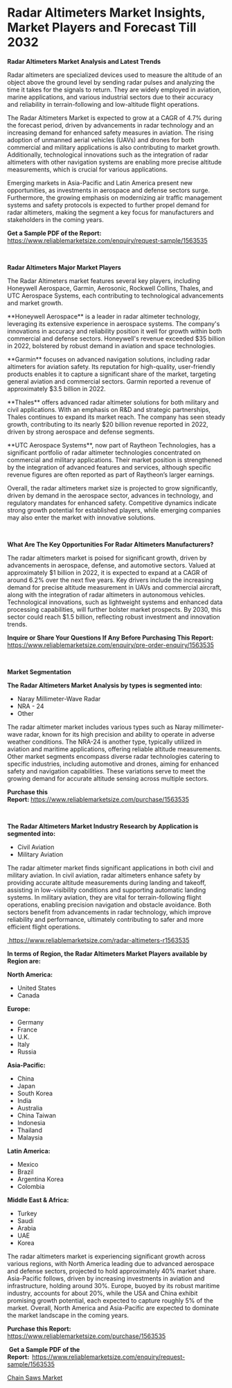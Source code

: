 <p><h1>Radar Altimeters Market Insights, Market Players and Forecast Till 2032</h1></p><p><strong>Radar Altimeters Market Analysis and Latest Trends</strong></p>
<p><p>Radar altimeters are specialized devices used to measure the altitude of an object above the ground level by sending radar pulses and analyzing the time it takes for the signals to return. They are widely employed in aviation, marine applications, and various industrial sectors due to their accuracy and reliability in terrain-following and low-altitude flight operations.</p><p>The Radar Altimeters Market is expected to grow at a CAGR of 4.7% during the forecast period, driven by advancements in radar technology and an increasing demand for enhanced safety measures in aviation. The rising adoption of unmanned aerial vehicles (UAVs) and drones for both commercial and military applications is also contributing to market growth. Additionally, technological innovations such as the integration of radar altimeters with other navigation systems are enabling more precise altitude measurements, which is crucial for various applications.</p><p>Emerging markets in Asia-Pacific and Latin America present new opportunities, as investments in aerospace and defense sectors surge. Furthermore, the growing emphasis on modernizing air traffic management systems and safety protocols is expected to further propel demand for radar altimeters, making the segment a key focus for manufacturers and stakeholders in the coming years.</p></p>
<p><strong>Get a Sample PDF of the Report:&nbsp;</strong> <a href="https://www.reliablemarketsize.com/enquiry/request-sample/1563535?utm_campaign=2233&utm_medium=2&utm_source=Github&utm_content=ia&utm_term=22022025&utm_id=radar-altimeters">https://www.reliablemarketsize.com/enquiry/request-sample/1563535</a></p>
<p>&nbsp;</p>
<p><strong>Radar Altimeters Major Market Players</strong></p>
<p><p>The Radar Altimeters market features several key players, including Honeywell Aerospace, Garmin, Aerosonic, Rockwell Collins, Thales, and UTC Aerospace Systems, each contributing to technological advancements and market growth. </p><p>**Honeywell Aerospace** is a leader in radar altimeter technology, leveraging its extensive experience in aerospace systems. The company's innovations in accuracy and reliability position it well for growth within both commercial and defense sectors. Honeywell's revenue exceeded $35 billion in 2022, bolstered by robust demand in aviation and space technologies.</p><p>**Garmin** focuses on advanced navigation solutions, including radar altimeters for aviation safety. Its reputation for high-quality, user-friendly products enables it to capture a significant share of the market, targeting general aviation and commercial sectors. Garmin reported a revenue of approximately $3.5 billion in 2022. </p><p>**Thales** offers advanced radar altimeter solutions for both military and civil applications. With an emphasis on R&D and strategic partnerships, Thales continues to expand its market reach. The company has seen steady growth, contributing to its nearly $20 billion revenue reported in 2022, driven by strong aerospace and defense segments.</p><p>**UTC Aerospace Systems**, now part of Raytheon Technologies, has a significant portfolio of radar altimeter technologies concentrated on commercial and military applications. Their market position is strengthened by the integration of advanced features and services, although specific revenue figures are often reported as part of Raytheon’s larger earnings.</p><p>Overall, the radar altimeters market size is projected to grow significantly, driven by demand in the aerospace sector, advances in technology, and regulatory mandates for enhanced safety. Competitive dynamics indicate strong growth potential for established players, while emerging companies may also enter the market with innovative solutions.</p></p>
<p>&nbsp;</p>
<p><strong>What Are The Key Opportunities For Radar Altimeters Manufacturers?</strong></p>
<p><p>The radar altimeters market is poised for significant growth, driven by advancements in aerospace, defense, and automotive sectors. Valued at approximately $1 billion in 2022, it is expected to expand at a CAGR of around 6.2% over the next five years. Key drivers include the increasing demand for precise altitude measurement in UAVs and commercial aircraft, along with the integration of radar altimeters in autonomous vehicles. Technological innovations, such as lightweight systems and enhanced data processing capabilities, will further bolster market prospects. By 2030, this sector could reach $1.5 billion, reflecting robust investment and innovation trends.</p></p>
<p><strong>Inquire or Share Your Questions If Any Before Purchasing This Report:</strong> <a href="https://www.reliablemarketsize.com/enquiry/pre-order-enquiry/1563535?utm_campaign=2233&utm_medium=2&utm_source=Github&utm_content=ia&utm_term=22022025&utm_id=radar-altimeters">https://www.reliablemarketsize.com/enquiry/pre-order-enquiry/1563535</a></p>
<p>&nbsp;</p>
<p><strong>Market Segmentation</strong></p>
<p><strong>The Radar Altimeters Market Analysis by types is segmented into:</strong></p>
<p><ul><li>Naray Millimeter-Wave Radar</li><li>NRA - 24</li><li>Other</li></ul></p>
<p><p>The radar altimeter market includes various types such as Naray millimeter-wave radar, known for its high precision and ability to operate in adverse weather conditions. The NRA-24 is another type, typically utilized in aviation and maritime applications, offering reliable altitude measurements. Other market segments encompass diverse radar technologies catering to specific industries, including automotive and drones, aiming for enhanced safety and navigation capabilities. These variations serve to meet the growing demand for accurate altitude sensing across multiple sectors.</p></p>
<p><strong>Purchase this Report:&nbsp;</strong><a href="https://www.reliablemarketsize.com/purchase/1563535?utm_campaign=2233&utm_medium=2&utm_source=Github&utm_content=ia&utm_term=22022025&utm_id=radar-altimeters">https://www.reliablemarketsize.com/purchase/1563535</a></p>
<p>&nbsp;</p>
<p><strong>The Radar Altimeters Market Industry Research by Application is segmented into:</strong></p>
<p><ul><li>Civil Aviation</li><li>Military Aviation</li></ul></p>
<p><p>The radar altimeter market finds significant applications in both civil and military aviation. In civil aviation, radar altimeters enhance safety by providing accurate altitude measurements during landing and takeoff, assisting in low-visibility conditions and supporting automatic landing systems. In military aviation, they are vital for terrain-following flight operations, enabling precision navigation and obstacle avoidance. Both sectors benefit from advancements in radar technology, which improve reliability and performance, ultimately contributing to safer and more efficient flight operations.</p></p>
<p><a href="https://www.reliablemarketsize.com/radar-altimeters-r1563535?utm_campaign=2233&utm_medium=2&utm_source=Github&utm_content=ia&utm_term=22022025&utm_id=radar-altimeters">&nbsp;https://www.reliablemarketsize.com/radar-altimeters-r1563535</a></p>
<p><strong>In terms of Region, the Radar Altimeters Market Players available by Region are:</strong></p>
<p>
    <p> <strong> North America: </strong>
        <ul>
            <li>United States</li>
            <li>Canada</li>
        </ul>
        </p> 
    <p> <strong> Europe: </strong>
        <ul>
            <li>Germany</li>
            <li>France</li>
            <li>U.K.</li>
            <li>Italy</li>
            <li>Russia</li>
        </ul>
        </p> 
    <p> <strong> Asia-Pacific: </strong>
        <ul>
            <li>China</li>
            <li>Japan</li>
            <li>South Korea</li>
            <li>India</li>
            <li>Australia</li>
            <li>China Taiwan</li>
            <li>Indonesia</li>
            <li>Thailand</li>
            <li>Malaysia</li>
        </ul>
        </p> 
    <p> <strong> Latin America: </strong>
        <ul>
            <li>Mexico</li>
            <li>Brazil</li>
            <li>Argentina Korea</li>
            <li>Colombia</li>
        </ul>
        </p> 
    <p> <strong> Middle East & Africa: </strong>
        <ul>
            <li>Turkey</li>
            <li>Saudi</li>
            <li>Arabia</li>
            <li>UAE</li>
            <li>Korea</li>
        </ul>
    </p>
    </p>
<p><p>The radar altimeters market is experiencing significant growth across various regions, with North America leading due to advanced aerospace and defense sectors, projected to hold approximately 40% market share. Asia-Pacific follows, driven by increasing investments in aviation and infrastructure, holding around 30%. Europe, buoyed by its robust maritime industry, accounts for about 20%, while the USA and China exhibit promising growth potential, each expected to capture roughly 5% of the market. Overall, North America and Asia-Pacific are expected to dominate the market landscape in the coming years.</p></p>
<p><strong>Purchase this Report: </strong><a href="https://www.reliablemarketsize.com/purchase/1563535?utm_campaign=2233&utm_medium=2&utm_source=Github&utm_content=ia&utm_term=22022025&utm_id=radar-altimeters">https://www.reliablemarketsize.com/purchase/1563535</a></p>
<p>&nbsp;<strong>Get a Sample PDF of the Report:&nbsp;&nbsp;</strong><a href="https://www.reliablemarketsize.com/enquiry/request-sample/1563535?utm_campaign=2233&utm_medium=2&utm_source=Github&utm_content=ia&utm_term=22022025&utm_id=radar-altimeters">https://www.reliablemarketsize.com/enquiry/request-sample/1563535</a></p>
<p><strong></strong></p>
<p><p><a href="https://github.com/kathiestrine5ty/Market-Research-Report-List-1/blob/main/chain-saws-market.md?utm_campaign=2233&utm_medium=2&utm_source=Github&utm_content=ia&utm_term=22022025&utm_id=radar-altimeters">Chain Saws Market</a></p></p>